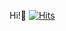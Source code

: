 Hi!👋 [![Hits](https://hits.seeyoufarm.com/api/count/incr/badge.svg?url=https%3A%2F%2Fgithub.com%2FSoksurim%2Fhit-counter&count_bg=%23FF8E2C&title_bg=%23555555&icon=&icon_color=%23E7E7E7&title=hits&edge_flat=false)](https://hits.seeyoufarm.com)

<!--

![InCaseOfFire](https://user-images.githubusercontent.com/66513003/108597798-384d9d80-73ce-11eb-9791-ec37e53d1447.png)
**Soksurim/Soksurim** is a ✨ _special_ ✨ repository because its `README.md` (this file) appears on your GitHub profile.

Here are some ideas to get you started:

- 🔭 I’m currently working on ...
- 🌱 I’m currently learning ...
- 👯 I’m looking to collaborate on ...
- 🤔 I’m looking for help with ...
- 💬 Ask me about ...
- 📫 How to reach me: ...
- 😄 Pronouns: ...
- ⚡ Fun fact: ...
-->
